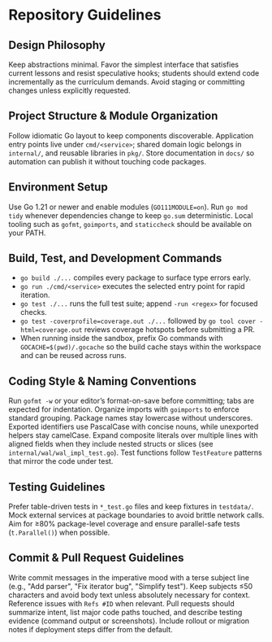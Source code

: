 # Repository Guidelines

## Design Philosophy
Keep abstractions minimal. Favor the simplest interface that satisfies current lessons and resist speculative hooks; students should extend code incrementally as the curriculum demands. Avoid staging or committing changes unless explicitly requested.

## Project Structure & Module Organization
Follow idiomatic Go layout to keep components discoverable. Application entry points live under `cmd/<service>`; shared domain logic belongs in `internal/`, and reusable libraries in `pkg/`. Store documentation in `docs/` so automation can publish it without touching code packages.

## Environment Setup
Use Go 1.21 or newer and enable modules (`GO111MODULE=on`). Run `go mod tidy` whenever dependencies change to keep `go.sum` deterministic. Local tooling such as `gofmt`, `goimports`, and `staticcheck` should be available on your PATH.

## Build, Test, and Development Commands
- `go build ./...` compiles every package to surface type errors early.
- `go run ./cmd/<service>` executes the selected entry point for rapid iteration.
- `go test ./...` runs the full test suite; append `-run <regex>` for focused checks.
- `go test -coverprofile=coverage.out ./...` followed by `go tool cover -html=coverage.out` reviews coverage hotspots before submitting a PR.
- When running inside the sandbox, prefix Go commands with `GOCACHE=$(pwd)/.gocache` so the build cache stays within the workspace and can be reused across runs.

## Coding Style & Naming Conventions
Run `gofmt -w` or your editor’s format-on-save before committing; tabs are expected for indentation. Organize imports with `goimports` to enforce standard grouping. Package names stay lowercase without underscores. Exported identifiers use PascalCase with concise nouns, while unexported helpers stay camelCase. Expand composite literals over multiple lines with aligned fields when they include nested structs or slices (see `internal/wal/wal_impl_test.go`). Test functions follow `TestFeature` patterns that mirror the code under test.

## Testing Guidelines
Prefer table-driven tests in `*_test.go` files and keep fixtures in `testdata/`. Mock external services at package boundaries to avoid brittle network calls. Aim for ≥80% package-level coverage and ensure parallel-safe tests (`t.Parallel()`) when possible.

## Commit & Pull Request Guidelines
Write commit messages in the imperative mood with a terse subject line (e.g., "Add parser", "Fix iterator bug", "Simplify test"). Keep subjects ≤50 characters and avoid body text unless absolutely necessary for context. Reference issues with `Refs #ID` when relevant. Pull requests should summarize intent, list major code paths touched, and describe testing evidence (command output or screenshots). Include rollout or migration notes if deployment steps differ from the default.
